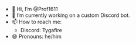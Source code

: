 - 👋 Hi, I’m @Prof1611
- 🌱 I’m currently working on a custom Discord bot.
- 📫 How to reach me:
    - Discord: Tygafire
- 😄 Pronouns: he/him
